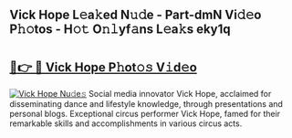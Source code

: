 ## Vick Hope L𝚎a𝚔ed N𝚞𝚍e - Part-dmN Vi𝚍𝚎o P𝚑𝚘tos - H𝚘𝚝 O𝚗𝚕yf𝚊ns L𝚎a𝚔s eky1q

# <h2><a href="http://kf13hsy.oniu.top/?m=Vick+Hope">🔗👉 🔴 Vick Hope P𝚑ot𝚘𝚜 V𝚒d𝚎o</a></h2>

[![Vick Hope Nu𝚍e𝚜](https://i.imgur.com/0qMVB7G.gif)](http://kf13hsy.oniu.top/?m=Vick+Hope)
Social media innovator Vick Hope, acclaimed for disseminating dance and lifestyle knowledge, through presentations and personal blogs. Exceptional circus performer Vick Hope, famed for their remarkable skills and accomplishments in various circus acts.  
